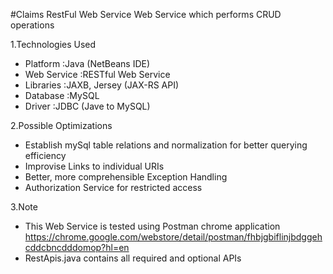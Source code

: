 #Claims RestFul Web Service
Web Service which performs CRUD operations

1.Technologies Used

- Platform		:Java (NetBeans IDE)
- Web Service	:RESTful Web Service
- Libraries		:JAXB, Jersey (JAX-RS API)
- Database		:MySQL
- Driver			:JDBC (Jave to MySQL)

2.Possible Optimizations

- Establish mySql table relations and normalization for better querying efficiency
- Improvise Links to individual URIs
- Better, more comprehensible Exception Handling
- Authorization Service for restricted access

3.Note

- This Web Service is tested using Postman chrome application https://chrome.google.com/webstore/detail/postman/fhbjgbiflinjbdggehcddcbncdddomop?hl=en
- RestApis.java contains all required and optional APIs
